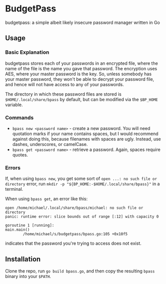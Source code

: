 # BudgetPass
budgetpass: a simple albeit likely insecure password manager written in Go

## Usage
### Basic Explanation
budgetpass stores each of your passwords in an encrypted file, where the name
of the file is the name you gave that password. The encryption uses AES, where
your master password is the key. So, unless somebody has your master password,
they won't be able to decrypt your password file, and hence will not have access
to any of your passwords.

The directory in which these password files are stored is
``$HOME/.local/share/bpass`` by default, but can be modified
via the ``$BP_HOME`` variable.

### Commands
- ``bpass new <password name>`` - create a new password. You will need quotation
marks if your name contains spaces, but I would recommend against doing this,
because filenames with spaces are ugly. Instead, use dashes, underscores, or camelCase.
- ``bpass get <password name>`` - retrieve a password. Again, spaces require quotes.

### Errors
If, when using ``bpass new``, you get some sort of ``open ...: no such file or directory``
error, run ``mkdir -p "${BP_HOME:-$HOME/.local/share/bpass}"`` in a terminal.

When using ``bpass get``, an error like this:
```
open /home/michael/.local/share/bpass/michael: no such file or directory
panic: runtime error: slice bounds out of range [:12] with capacity 0

goroutine 1 [running]:
main.main()
        /home/michael/s/budgetpass/bpass.go:105 +0x10f5
```
indicates that the password you're trying to access does not exist.

## Installation
Clone the repo, run ``go build bpass.go``, and then copy the resulting
``bpass`` binary into your ``$PATH``.

